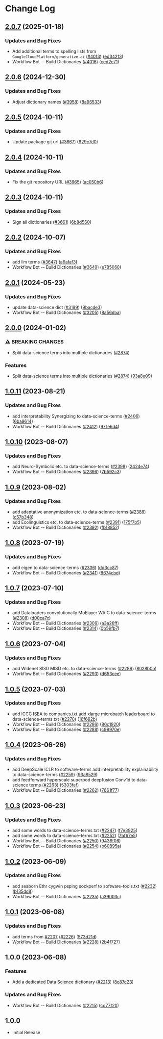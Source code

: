# Change Log

## [2.0.7](https://github.com/khulnasoft/codetypo/compare/@codetypo/dict-data-science@2.0.6...@codetypo/dict-data-science@2.0.7) (2025-01-18)


### Updates and Bug Fixes

* Add additional terms to spelling lists from `GoogleCloudPlatform/generative-ai` ([#4013](https://github.com/khulnasoft/codetypo/issues/4013)) ([ed34213](https://github.com/khulnasoft/codetypo/commit/ed342139c37a50c7fd35ea6b15e54947076686c7))
* Workflow Bot -- Build Dictionaries ([#4016](https://github.com/khulnasoft/codetypo/issues/4016)) ([ced2e71](https://github.com/khulnasoft/codetypo/commit/ced2e7193013a4011555a690171431d4cab6734f))

## [2.0.6](https://github.com/khulnasoft/codetypo/compare/@codetypo/dict-data-science@2.0.5...@codetypo/dict-data-science@2.0.6) (2024-12-30)


### Updates and Bug Fixes

* Adjust dictionary names ([#3958](https://github.com/khulnasoft/codetypo/issues/3958)) ([8a96533](https://github.com/khulnasoft/codetypo/commit/8a96533bec21280103740868b81559437c413501))

## [2.0.5](https://github.com/khulnasoft/codetypo/compare/@codetypo/dict-data-science@2.0.4...@codetypo/dict-data-science@2.0.5) (2024-10-11)


### Updates and Bug Fixes

* Update package git url ([#3667](https://github.com/khulnasoft/codetypo/issues/3667)) ([629c7d0](https://github.com/khulnasoft/codetypo/commit/629c7d0a5e1bacad1d3874b1f8372edc3494ef97))

## [2.0.4](https://github.com/khulnasoft/codetypo/compare/@codetypo/dict-data-science@2.0.3...@codetypo/dict-data-science@2.0.4) (2024-10-11)


### Updates and Bug Fixes

* Fix the git repository URL ([#3665](https://github.com/khulnasoft/codetypo/issues/3665)) ([ac050b6](https://github.com/khulnasoft/codetypo/commit/ac050b697d57820109995e92fac5ccc32ced1723))

## [2.0.3](https://github.com/khulnasoft/codetypo/compare/@codetypo/dict-data-science@2.0.2...@codetypo/dict-data-science@2.0.3) (2024-10-11)


### Updates and Bug Fixes

* Sign all dictionaries ([#3661](https://github.com/khulnasoft/codetypo/issues/3661)) ([6b8d560](https://github.com/khulnasoft/codetypo/commit/6b8d560cf51a593458ce42bca415859f872cfc97))

## [2.0.2](https://github.com/khulnasoft/codetypo/compare/@codetypo/dict-data-science@2.0.1...@codetypo/dict-data-science@2.0.2) (2024-10-07)


### Updates and Bug Fixes

* add llm terms ([#3647](https://github.com/khulnasoft/codetypo/issues/3647)) ([a6afaf3](https://github.com/khulnasoft/codetypo/commit/a6afaf30b7f2c04f471234b625d8877bbfb09f77))
* Workflow Bot -- Build Dictionaries ([#3649](https://github.com/khulnasoft/codetypo/issues/3649)) ([e785068](https://github.com/khulnasoft/codetypo/commit/e7850682033573787480ec9c1ca235daa12d73bd))

## [2.0.1](https://github.com/khulnasoft/codetypo/compare/@codetypo/dict-data-science@2.0.0...@codetypo/dict-data-science@2.0.1) (2024-05-23)


### Updates and Bug Fixes

* update data-science dict ([#3199](https://github.com/khulnasoft/codetypo/issues/3199)) ([9bacde3](https://github.com/khulnasoft/codetypo/commit/9bacde3e6b885036ee80e5d7b5d45014c09f9f3f))
* Workflow Bot -- Build Dictionaries ([#3205](https://github.com/khulnasoft/codetypo/issues/3205)) ([8a56dba](https://github.com/khulnasoft/codetypo/commit/8a56dba2acc59b9b1345d7657cd7aefcb4932824))

## [2.0.0](https://github.com/khulnasoft/codetypo/compare/@codetypo/dict-data-science@1.0.11...@codetypo/dict-data-science@2.0.0) (2024-01-02)


### ⚠ BREAKING CHANGES

* Split data-science terms into multiple dictionaries ([#2874](https://github.com/khulnasoft/codetypo/issues/2874))

### Features

* Split data-science terms into multiple dictionaries ([#2874](https://github.com/khulnasoft/codetypo/issues/2874)) ([93a8e09](https://github.com/khulnasoft/codetypo/commit/93a8e09727819c4a6e0576fc6d0b65e307805da8))

## [1.0.11](https://github.com/khulnasoft/codetypo/compare/@codetypo/dict-data-science@1.0.10...@codetypo/dict-data-science@1.0.11) (2023-08-21)


### Updates and Bug Fixes

* add interpretability Synergizing to data-science-terms ([#2406](https://github.com/khulnasoft/codetypo/issues/2406)) ([6ba9614](https://github.com/khulnasoft/codetypo/commit/6ba961475530b6660325c266f63214247f4ddae0))
* Workflow Bot -- Build Dictionaries ([#2412](https://github.com/khulnasoft/codetypo/issues/2412)) ([971e6d4](https://github.com/khulnasoft/codetypo/commit/971e6d4cd9bd38f1809b76c50451ce24e66d0122))

## [1.0.10](https://github.com/khulnasoft/codetypo/compare/@codetypo/dict-data-science@1.0.9...@codetypo/dict-data-science@1.0.10) (2023-08-07)


### Updates and Bug Fixes

* add Neuro-Symbolic etc. to data-science-terms ([#2398](https://github.com/khulnasoft/codetypo/issues/2398)) ([2424e74](https://github.com/khulnasoft/codetypo/commit/2424e740e357eafc0d4d5842eacfdc08edca0f59))
* Workflow Bot -- Build Dictionaries ([#2396](https://github.com/khulnasoft/codetypo/issues/2396)) ([7b592c3](https://github.com/khulnasoft/codetypo/commit/7b592c3f6bef378b36e6daab8da67f109d955846))

## [1.0.9](https://github.com/khulnasoft/codetypo/compare/@codetypo/dict-data-science@1.0.8...@codetypo/dict-data-science@1.0.9) (2023-08-02)


### Updates and Bug Fixes

* add adaptative anonymization etc. to data-science-terms ([#2388](https://github.com/khulnasoft/codetypo/issues/2388)) ([c57b348](https://github.com/khulnasoft/codetypo/commit/c57b348fd9d19b09665eb3c5e167e59c0667b7e7))
* add Ecolinguistics etc. to data-science-terms ([#2391](https://github.com/khulnasoft/codetypo/issues/2391)) ([175f7b5](https://github.com/khulnasoft/codetypo/commit/175f7b52e61dbbec115c2d6e63b3f435fdd5c8b4))
* Workflow Bot -- Build Dictionaries ([#2392](https://github.com/khulnasoft/codetypo/issues/2392)) ([fb18852](https://github.com/khulnasoft/codetypo/commit/fb18852f205b4a4d959afc2b0c28d3e14df869b9))

## [1.0.8](https://github.com/khulnasoft/codetypo/compare/@codetypo/dict-data-science@1.0.7...@codetypo/dict-data-science@1.0.8) (2023-07-19)


### Updates and Bug Fixes

* add eigen to data-science-terms ([#2336](https://github.com/khulnasoft/codetypo/issues/2336)) ([dd3cc87](https://github.com/khulnasoft/codetypo/commit/dd3cc87c578448fa029fe6792f309c1a8b8a32b9))
* Workflow Bot -- Build Dictionaries ([#2341](https://github.com/khulnasoft/codetypo/issues/2341)) ([8674cbd](https://github.com/khulnasoft/codetypo/commit/8674cbde219129fcc734504381ca7ffe209c934b))

## [1.0.7](https://github.com/khulnasoft/codetypo/compare/@codetypo/dict-data-science@1.0.6...@codetypo/dict-data-science@1.0.7) (2023-07-10)


### Updates and Bug Fixes

* add Dataloaders convolutionally MoElayer WAIC to data-science-terms ([#2308](https://github.com/khulnasoft/codetypo/issues/2308)) ([d00ca7c](https://github.com/khulnasoft/codetypo/commit/d00ca7c05bb8beea345cd6acfc430bad62e7520f))
* Workflow Bot -- Build Dictionaries ([#2306](https://github.com/khulnasoft/codetypo/issues/2306)) ([a3a26ff](https://github.com/khulnasoft/codetypo/commit/a3a26ffd42efbcf0f00207193d7541fc4ca503f8))
* Workflow Bot -- Build Dictionaries ([#2314](https://github.com/khulnasoft/codetypo/issues/2314)) ([0b59fb7](https://github.com/khulnasoft/codetypo/commit/0b59fb79cb74f5b6f10468df0908eada4d5696b3))

## [1.0.6](https://github.com/khulnasoft/codetypo/compare/@codetypo/dict-data-science@1.0.5...@codetypo/dict-data-science@1.0.6) (2023-07-04)


### Updates and Bug Fixes

* add Widenet SISD MISD etc. to data-science-terms ([#2289](https://github.com/khulnasoft/codetypo/issues/2289)) ([8028b0a](https://github.com/khulnasoft/codetypo/commit/8028b0aea1736fadd3a6e2ba004dad3217a6de9f))
* Workflow Bot -- Build Dictionaries ([#2293](https://github.com/khulnasoft/codetypo/issues/2293)) ([d653cee](https://github.com/khulnasoft/codetypo/commit/d653cee9d8e2d7f59294157f95121adaaf164522))

## [1.0.5](https://github.com/khulnasoft/codetypo/compare/@codetypo/dict-data-science@1.0.4...@codetypo/dict-data-science@1.0.5) (2023-07-03)


### Updates and Bug Fixes

* add ICCC ISEA to companies.txt add xlarge microbatch leaderboard to data-science-terms.txt ([#2270](https://github.com/khulnasoft/codetypo/issues/2270)) ([16f692b](https://github.com/khulnasoft/codetypo/commit/16f692b4656b7a8d36422eb9f0461f4e52c7ad7e))
* Workflow Bot -- Build Dictionaries ([#2286](https://github.com/khulnasoft/codetypo/issues/2286)) ([86c1920](https://github.com/khulnasoft/codetypo/commit/86c1920da481290a927d2ec10f689d4399fe1096))
* Workflow Bot -- Build Dictionaries ([#2288](https://github.com/khulnasoft/codetypo/issues/2288)) ([c99970e](https://github.com/khulnasoft/codetypo/commit/c99970ef7666bcf9fb16dd507f53a260d0ac7723))

## [1.0.4](https://github.com/khulnasoft/codetypo/compare/@codetypo/dict-data-science@1.0.3...@codetypo/dict-data-science@1.0.4) (2023-06-26)


### Updates and Bug Fixes

* add DeepScale ICLR to software-terms add interpretability explainability to data-science-terms ([#2259](https://github.com/khulnasoft/codetypo/issues/2259)) ([93a8529](https://github.com/khulnasoft/codetypo/commit/93a85297f698a35ab6a52df89834295fea6bd56f))
* add feedforward hyperscale superpod deepfusion Conv1d to data-science terms ([#2263](https://github.com/khulnasoft/codetypo/issues/2263)) ([5303faf](https://github.com/khulnasoft/codetypo/commit/5303fafd7cf920b6e76f19b29e0cb385d73cc65a))
* Workflow Bot -- Build Dictionaries ([#2262](https://github.com/khulnasoft/codetypo/issues/2262)) ([7661f77](https://github.com/khulnasoft/codetypo/commit/7661f77f505097ccefb21658751fadde886a20d2))

## [1.0.3](https://github.com/khulnasoft/codetypo/compare/@codetypo/dict-data-science@1.0.2...@codetypo/dict-data-science@1.0.3) (2023-06-23)


### Updates and Bug Fixes

* add some words to data-science-terms.txt ([#2247](https://github.com/khulnasoft/codetypo/issues/2247)) ([f7e3925](https://github.com/khulnasoft/codetypo/commit/f7e3925b217ae34621061ba585622de8d30e2bab))
* add some words to data-science-terms.txt ([#2252](https://github.com/khulnasoft/codetypo/issues/2252)) ([7bf67e5](https://github.com/khulnasoft/codetypo/commit/7bf67e559f46ebbbf2afe807fbe7d38955e89792))
* Workflow Bot -- Build Dictionaries ([#2250](https://github.com/khulnasoft/codetypo/issues/2250)) ([9436f06](https://github.com/khulnasoft/codetypo/commit/9436f0624ce29dc44edddcba855a63f973c06bf8))
* Workflow Bot -- Build Dictionaries ([#2254](https://github.com/khulnasoft/codetypo/issues/2254)) ([b60895a](https://github.com/khulnasoft/codetypo/commit/b60895a987db581536eb1a2df6c7fc7c9d4c9e07))

## [1.0.2](https://github.com/khulnasoft/codetypo/compare/@codetypo/dict-data-science@1.0.1...@codetypo/dict-data-science@1.0.2) (2023-06-09)


### Updates and Bug Fixes

* add seaborn Ethr cygwin psping sockperf to software-tools.txt ([#2232](https://github.com/khulnasoft/codetypo/issues/2232)) ([b135dd8](https://github.com/khulnasoft/codetypo/commit/b135dd89611792e3ae153be69bbcdf42f714a7fb))
* Workflow Bot -- Build Dictionaries ([#2235](https://github.com/khulnasoft/codetypo/issues/2235)) ([a39003c](https://github.com/khulnasoft/codetypo/commit/a39003c1ceb964a0bd36ab232c496089f5755e82))

## [1.0.1](https://github.com/khulnasoft/codetypo/compare/@codetypo/dict-data-science@1.0.0...@codetypo/dict-data-science@1.0.1) (2023-06-08)


### Updates and Bug Fixes

* add terms from [#2207](https://github.com/khulnasoft/codetypo/issues/2207) ([#2226](https://github.com/khulnasoft/codetypo/issues/2226)) ([573d21d](https://github.com/khulnasoft/codetypo/commit/573d21d36117f86567c34645a8752fda87621180))
* Workflow Bot -- Build Dictionaries ([#2228](https://github.com/khulnasoft/codetypo/issues/2228)) ([2b4f727](https://github.com/khulnasoft/codetypo/commit/2b4f7276aac738eac0d74123b2e9222dc66f565b))

## 1.0.0 (2023-06-08)


### Features

* Add a dedicated Data Science dictionary ([#2213](https://github.com/khulnasoft/codetypo/issues/2213)) ([8c87c23](https://github.com/khulnasoft/codetypo/commit/8c87c23942c5330b5a3489d743d59290c5f0386f))


### Updates and Bug Fixes

* Workflow Bot -- Build Dictionaries ([#2215](https://github.com/khulnasoft/codetypo/issues/2215)) ([cd77f20](https://github.com/khulnasoft/codetypo/commit/cd77f20374e048ca8950fb06d3bb3b7b980831ac))

## 1.0.0

- Initial Release
